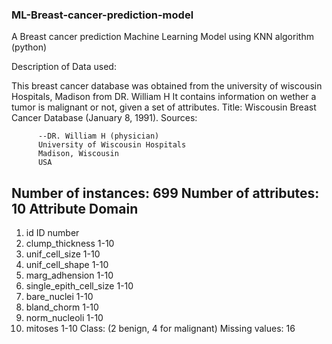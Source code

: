 ### ML-Breast-cancer-prediction-model
A Breast cancer prediction Machine Learning Model using KNN algorithm (python)

Description of Data used:

This breast cancer database was obtained from the university of wiscousin Hospitals, Madison from DR. William H
It contains information on wether a tumor is malignant or not, given a set of attributes.
Title: Wiscousin Breast Cancer Database (January 8, 1991).
Sources: 

          --DR. William H (physician)
          University of Wiscousin Hospitals
          Madison, Wiscousin
          USA
          
 Number of instances: 699
 Number of attributes: 10
   Attribute                    Domain
 ----------------------------------------
   1. id                        ID number
   2. clump_thickness           1-10
   3. unif_cell_size            1-10
   4. unif_cell_shape           1-10
   5. marg_adhension            1-10
   6. single_epith_cell_size    1-10
   7. bare_nuclei               1-10
   8. bland_chorm               1-10
   9. norm_nucleoli             1-10
   10. mitoses                  1-10
 Class: (2 benign, 4 for malignant)
 Missing values: 16
